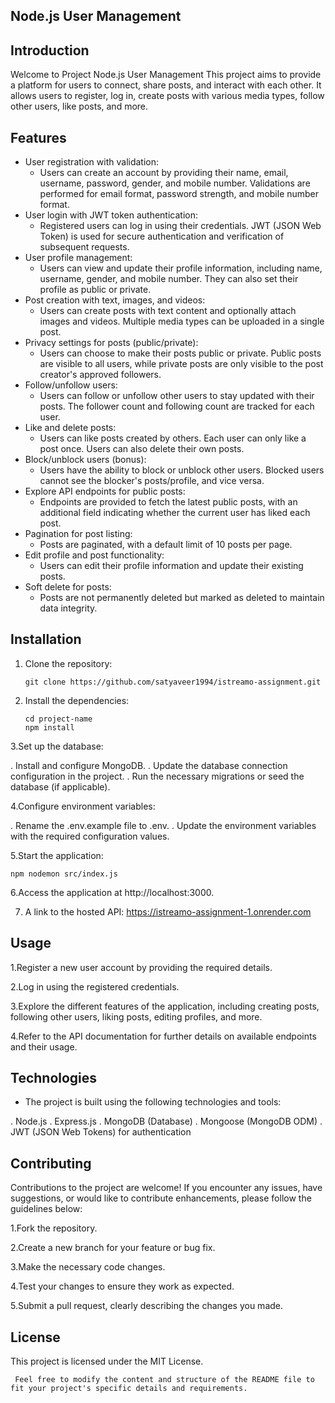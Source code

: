 ## Node.js User Management

## Introduction

Welcome to Project Node.js User Management This project aims to provide a platform for users to connect, share posts, and interact with each other. It allows users to register, log in, create posts with various media types, follow other users, like posts, and more.

## Features

- User registration with validation:
  - Users can create an account by providing their name, email, username, password, gender, and mobile number. Validations are performed for email format, password strength, and mobile number format.
- User login with JWT token authentication:
  - Registered users can log in using their credentials. JWT (JSON Web Token) is used for secure authentication and verification of subsequent requests.
- User profile management:
  - Users can view and update their profile information, including name, username, gender, and mobile number. They can also set their profile as public or private.
- Post creation with text, images, and videos:
  - Users can create posts with text content and optionally attach images and videos. Multiple media types can be uploaded in a single post.
- Privacy settings for posts (public/private):
  - Users can choose to make their posts public or private. Public posts are visible to all users, while private posts are only visible to the post creator's approved followers.
- Follow/unfollow users:
  - Users can follow or unfollow other users to stay updated with their posts. The follower count and following count are tracked for each user.
- Like and delete posts:
  - Users can like posts created by others. Each user can only like a post once. Users can also delete their own posts.
- Block/unblock users (bonus):
  - Users have the ability to block or unblock other users. Blocked users cannot see the blocker's posts/profile, and vice versa.
- Explore API endpoints for public posts:
  - Endpoints are provided to fetch the latest public posts, with an additional field indicating whether the current user has liked each post.
- Pagination for post listing:
  - Posts are paginated, with a default limit of 10 posts per page.
- Edit profile and post functionality:
  - Users can edit their profile information and update their existing posts.
- Soft delete for posts:
  - Posts are not permanently deleted but marked as deleted to maintain data integrity.

## Installation

1.  Clone the repository:

    
        git clone https://github.com/satyaveer1994/istreamo-assignment.git



2.  Install the dependencies:

        cd project-name
        npm install

3.Set up the database:

. Install and configure MongoDB.
. Update the database connection configuration in the project.
. Run the necessary migrations or seed the database (if applicable).

4.Configure environment variables:

. Rename the .env.example file to .env.
. Update the environment variables with the required configuration values.

5.Start the application:

    npm nodemon src/index.js

6.Access the application at http://localhost:3000.

7. A link to the hosted API: https://istreamo-assignment-1.onrender.com

## Usage

1.Register a new user account by providing the required details.

2.Log in using the registered credentials.

3.Explore the different features of the application, including creating posts, following other users, liking posts, editing profiles, and more.

4.Refer to the API documentation for further details on available endpoints and their usage.

## Technologies

- The project is built using the following technologies and tools:

. Node.js
. Express.js
. MongoDB (Database)
. Mongoose (MongoDB ODM)
. JWT (JSON Web Tokens) for authentication

## Contributing

Contributions to the project are welcome! If you encounter any issues, have suggestions, or would like to contribute enhancements, please follow the guidelines below:

1.Fork the repository.

2.Create a new branch for your feature or bug fix.

3.Make the necessary code changes.

4.Test your changes to ensure they work as expected.

5.Submit a pull request, clearly describing the changes you made.

## License

This project is licensed under the MIT License.

     Feel free to modify the content and structure of the README file to fit your project's specific details and requirements.
